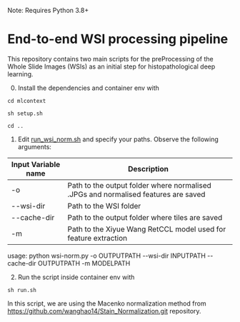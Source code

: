 Note: Requires Python 3.8+
# End-to-end WSI processing pipeline
This repository contains two main scripts for the preProcessing of the Whole Slide Images (WSIs) as an initial step for histopathological deep learning.


0. Install the dependencies and container env with 

```cd mlcontext```

```sh setup.sh```

```cd ..```
1. Edit [run_wsi_norm.sh](run_wsi_norm.sh) and specify your paths. Observe the following arguments:

Input Variable name | Description
--- | --- 
-o | Path to the output folder where normalised .JPGs and normalised features are saved | 
--wsi-dir | Path to the WSI folder
--cache-dir | Path to the output folder where tiles are saved
-m | Path to the Xiyue Wang RetCCL model used for feature extraction

usage: python wsi-norm.py -o OUTPUTPATH --wsi-dir INPUTPATH --cache-dir OUTPUTPATH -m MODELPATH

2. Run the script inside container env with

```sh run.sh```

In this script, we are using the Macenko normalization method from https://github.com/wanghao14/Stain_Normalization.git repository.

